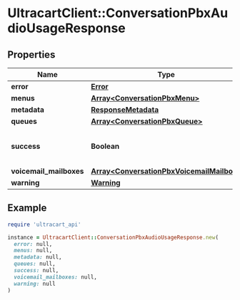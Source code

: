 # UltracartClient::ConversationPbxAudioUsageResponse

## Properties

| Name | Type | Description | Notes |
| ---- | ---- | ----------- | ----- |
| **error** | [**Error**](Error.md) |  | [optional] |
| **menus** | [**Array&lt;ConversationPbxMenu&gt;**](ConversationPbxMenu.md) |  | [optional] |
| **metadata** | [**ResponseMetadata**](ResponseMetadata.md) |  | [optional] |
| **queues** | [**Array&lt;ConversationPbxQueue&gt;**](ConversationPbxQueue.md) |  | [optional] |
| **success** | **Boolean** | Indicates if API call was successful | [optional] |
| **voicemail_mailboxes** | [**Array&lt;ConversationPbxVoicemailMailbox&gt;**](ConversationPbxVoicemailMailbox.md) |  | [optional] |
| **warning** | [**Warning**](Warning.md) |  | [optional] |

## Example

```ruby
require 'ultracart_api'

instance = UltracartClient::ConversationPbxAudioUsageResponse.new(
  error: null,
  menus: null,
  metadata: null,
  queues: null,
  success: null,
  voicemail_mailboxes: null,
  warning: null
)
```

